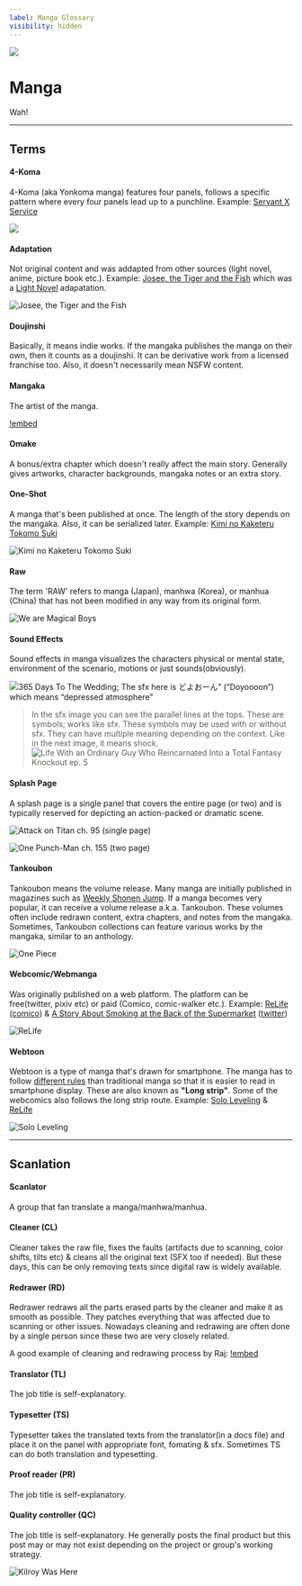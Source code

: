 ```yaml
---
label: Manga Glossary
visibility: hidden
---
```


![](/static/thumb/mgloss.png)
# Manga
Wah!

___
## Terms 

#### 4-Koma
4-Koma (aka Yonkoma manga) features four panels, follows a specific pattern where every four panels lead up to a punchline. Example: [Servant X Service](https://mangadex.org/title/1300f427-ce73-4314-952a-822604440214/servant-x-service)

![](/static/glossary/manga/4koma.jpeg)

#### Adaptation
Not original content and was addapted from other sources (light novel, anime, picture book etc.). Example: [Josee, the Tiger and the Fish](https://mangadex.org/search?q=Josee%2C+the+Tiger+and+the+Fish) which was a [Light Novel](https://yenpress.com/titles/9781975340469-josee-the-tiger-and-the-fish-light-novel) adapatation.

![Josee, the Tiger and the Fish](/static/glossary/manga/adaptation.jpg)

#### Doujinshi
Basically, it means indie works. If the mangaka publishes the manga on their own, then it counts as a doujinshi. It can be derivative work from a licensed franchise too. Also, it doesn't necessarily mean NSFW content. 

#### Mangaka
The artist of the manga.

[!embed](https://www.youtube.com/watch?v=zp6_kvcEI_4)

#### Omake
A bonus/extra chapter which doesn't really affect the main story. Generally gives artworks, character backgrounds, mangaka notes or an extra story.


#### One-Shot
A manga that's been published at once. The length of the story depends on the mangaka. Also, it can be serialized later. Example: [Kimi no Kaketeru Tokomo Suki](https://mangadex.org/title/690540ab-5f55-4b44-910d-4d2ed0a0faa9/kimi-no-kaketeru-tokomo-suki)

![Kimi no Kaketeru Tokomo Suki](/static/glossary/manga/oneshot.png)


#### Raw
The term 'RAW' refers to manga (Japan), manhwa (Korea), or manhua (China) that has not been modified in any way from its original form.

![We are Magical Boys](/static/glossary/manga/raw.jpg)

#### Sound Effects
Sound effects in manga visualizes the characters physical or mental state, environment of the scenario, motions or just sounds(obviously).

![365 Days To The Wedding; The sfx here is どよおーん” (“Doyoooon”) which means “depressed atmosphere”](/static/glossary/manga/sfx.png)

> In the sfx image you can see the parallel lines at the tops. These are symbols; works like sfx. These symbols may be used with or without sfx. They can have multiple meaning depending on the context. Like in the next image, it means shock.
![Life With an Ordinary Guy Who Reincarnated Into a Total Fantasy Knockout ep. 5](/static/glossary/manga/symbol.gif)

#### Splash Page

A splash page is a single panel that covers the entire page (or two) and is typically reserved for depicting an action-packed or dramatic scene.

![Attack on Titan ch. 95 (single page)](/static/glossary/manga/singlepage.jpg)

![One Punch-Man ch. 155 (two page)](/static/glossary/manga/twopage.jpeg)

#### Tankoubon
Tankoubon means the volume release. Many manga are initially published in magazines such as [Weekly Shonen Jump](http://www.shonenjump.com/j/index.html). If a manga becomes very popular, it can receive a volume release a.k.a. Tankoubon. These volumes often include redrawn content, extra chapters, and notes from the mangaka. Sometimes, Tankoubon collections can feature various works by the mangaka, similar to an anthology.

![One Piece](/static/glossary/manga/Tankoubon.webp)

#### Webcomic/Webmanga
Was originally published on a web platform. The platform can be free(twitter, pixiv etc) or paid (Comico, comic-walker etc.). Example: [ReLife](https://mangadex.org/title/6e3553b9-ddb5-4d37-b7a3-99998044774e/relife) ([comico](https://www.comico.jp/comic/23)) & [A Story About Smoking at the Back of the Supermarket](https://mangadex.org/title/baa95345-24fb-47a9-83e9-434ff671f968/super-no-ura-de-yani-suu-hanashi) ([twitter](https://twitter.com/jinusi822))

![ReLife](/static/glossary/manga/webcomic.jpg)

#### Webtoon
Webtoon is a type of manga that's drawn for smartphone. The manga has to follow [different rules](https://www.webtoons.com/en/tiptoon/lozolz/webtoon-editing-tips/viewer?title_no=1268&episode_no=24) than traditional manga so that it is easier to read in smartphone display. These are also known as **"Long strip"**. Some of the webcomics also follows the long strip route. Example: [Solo Leveling](https://mangadex.org/title/32d76d19-8a05-4db0-9fc2-e0b0648fe9d0/solo-leveling) & [ReLife](https://mangadex.org/title/6e3553b9-ddb5-4d37-b7a3-99998044774e/relife)

![Solo Leveling](/static/glossary/manga/webtoon.jpg)


___
## Scanlation

#### Scanlator
A group that fan translate a manga/manhwa/manhua.

#### Cleaner (CL)
Cleaner takes the raw file, fixes the faults (artifacts due to scanning, color shifts, tilts etc) & cleans all the original text (SFX too if needed). But these days, this can be only removing texts since digital raw is widely available.

#### Redrawer (RD)
Redrawer redraws all the parts erased parts by the cleaner and make it as smooth as possible. They patches everything that was affected due to scanning or other issues. Nowadays cleaning and redrawing are often done by a single person since these two are very closely related.

A good example of cleaning and redrawing process by Raj:
[!embed](https://www.youtube.com/watch?v=lwOTTa8F3bM)


#### Translator (TL)
The job title is self-explanatory. 

#### Typesetter (TS)
Typesetter takes the translated texts from the translator(in a docs file) and place it on the panel with appropriate font, fomating & sfx. Sometimes TS can do both translation and typesetting.

#### Proof reader (PR)
The job title is self-explanatory. 

#### Quality controller (QC)
The job title is self-explanatory. He generally posts the final product but this post may or may not exist depending on the project or group's working strategy.

![Kilroy Was Here](/static/glossary/manga/compare.jpg)